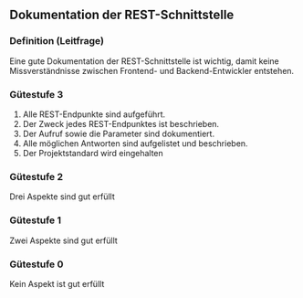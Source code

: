 ## Dokumentation der REST-Schnittstelle

### Definition (Leitfrage)
Eine gute Dokumentation der REST-Schnittstelle ist wichtig, damit keine Missverständnisse zwischen Frontend- und Backend-Entwickler entstehen.

### Gütestufe 3
1. Alle REST-Endpunkte sind aufgeführt.
2. Der Zweck jedes REST-Endpunktes ist beschrieben.
3. Der Aufruf sowie die Parameter sind dokumentiert.
4. Alle möglichen Antworten sind aufgelistet und beschrieben.
5. Der Projektstandard wird eingehalten

### Gütestufe 2
Drei Aspekte sind gut erfüllt

### Gütestufe 1
Zwei Aspekte sind gut erfüllt

### Gütestufe 0
Kein Aspekt ist gut erfüllt
